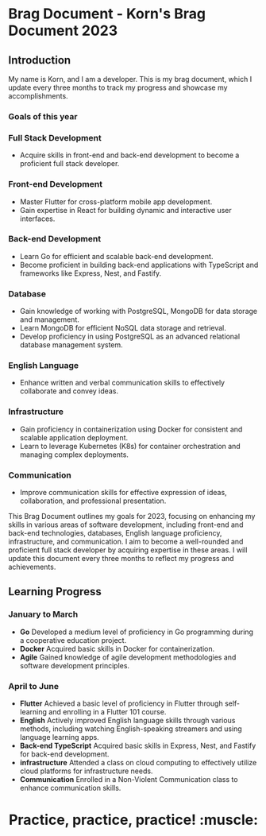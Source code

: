 # Brag Document - Korn's Brag Document 2023 

## Introduction
My name is Korn, and I am a developer. This is my brag document, which I update every three months to track my progress and showcase my accomplishments.
### Goals of this year
### Full Stack Development
- Acquire skills in front-end and back-end development to become a proficient full stack developer.

### Front-end Development
- Master Flutter for cross-platform mobile app development.
- Gain expertise in React for building dynamic and interactive user interfaces.

### Back-end Development
- Learn Go for efficient and scalable back-end development.
- Become proficient in building back-end applications with TypeScript and frameworks like Express, Nest, and Fastify.

### Database
- Gain knowledge of working with PostgreSQL, MongoDB for data storage and management.
- Learn MongoDB for efficient NoSQL data storage and retrieval.
- Develop proficiency in using PostgreSQL as an advanced relational database management system.

### English Language
- Enhance written and verbal communication skills to effectively collaborate and convey ideas.

### Infrastructure
- Gain proficiency in containerization using Docker for consistent and scalable application deployment.
- Learn to leverage Kubernetes (K8s) for container orchestration and managing complex deployments.

### Communication
- Improve communication skills for effective expression of ideas, collaboration, and professional presentation.

This Brag Document outlines my goals for 2023, focusing on enhancing my skills in various areas of software development, including front-end and back-end technologies, databases, English language proficiency, infrastructure, and communication. I aim to become a well-rounded and proficient full stack developer by acquiring expertise in these areas. I will update this document every three months to reflect my progress and achievements.

## Learning Progress

### January to March
-  **Go** Developed a medium level of proficiency in Go programming during a cooperative education project.
-  **Docker** Acquired basic skills in Docker for containerization.
-  **Agile** Gained knowledge of agile development methodologies and software development principles.
### April to June
-  **Flutter** Achieved a basic level of proficiency in Flutter through self-learning and enrolling in a Flutter 101 course.
-  **English** Actively improved English language skills through various methods, including watching English-speaking streamers and using language learning apps.
-  **Back-end TypeScript** Acquired basic skills in Express, Nest, and Fastify for back-end development.
-  **infrastructure** Attended a class on cloud computing to effectively utilize cloud platforms for infrastructure needs.
-  **Communication** Enrolled in a Non-Violent Communication class to enhance communication skills.

<h1 align="center">Practice, practice, practice! :muscle:</h1>

